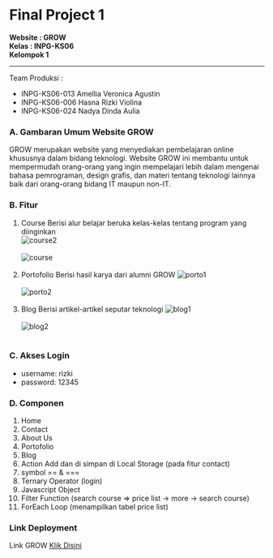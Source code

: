 # Final Project 1
**Website : GROW** <br>
**Kelas : INPG-KS06** <br>
**Kelompok 1** <hr>
Team Produksi :
* INPG-KS06-013 Amellia Veronica Agustin
* INPG-KS06-006 Hasna Rizki Violina
* INPG-KS06-024 Nadya Dinda Aulia
### A. Gambaran Umum Website GROW
GROW merupakan website yang menyediakan pembelajaran online khususnya dalam bidang teknologi. Website GROW ini membantu untuk mempermudah orang-orang yang ingin mempelajari lebih dalam mengenai bahasa pemrograman, design grafis, dan materi tentang teknologi lainnya baik dari orang-orang bidang IT maupun non-IT.
### B. Fitur
1.	Course
    Berisi alur belajar beruka kelas-kelas tentang program yang diinginkan  
    ![course2](https://user-images.githubusercontent.com/72425456/198607302-06177325-2dea-4d74-9482-39d9f1aeda18.jpg)
    <br><br>
    ![course](https://user-images.githubusercontent.com/72425456/198607317-d3113029-e4f2-4967-885e-1608714bddc6.jpg)
    <br><br>
2.	Portofolio
    Berisi hasil karya dari alumni GROW
    ![porto1](https://user-images.githubusercontent.com/72425456/198607274-185e5e70-cc1f-408b-b830-cac3b03aa246.jpg)
    <br><br>
    ![porto2](https://user-images.githubusercontent.com/72425456/198607368-2230b711-1edc-46bd-b9e9-b21c385fcf5c.jpg)
    <br><br>
3.	Blog
    Berisi artikel-artikel seputar teknologi
    ![blog1](https://user-images.githubusercontent.com/72425456/198607354-c53e3f35-d2bd-4be8-94a7-7c515681b085.jpg)
    <br><br>
    ![blog2](https://user-images.githubusercontent.com/72425456/198607337-a6671b4b-c7d5-4f30-b577-f52ef525a4e6.jpg)
    <br><br>

### C. Akses Login
* username: rizki
* password: 12345
### D. Componen
1. Home
2. Contact
3. About Us
4. Portofolio
5. Blog
6. Action Add dan di simpan di Local Storage (pada fitur contact)
7. symbol == & ===
8. Ternary Operator (login)
9. Javascript Object
10. Filter Function (search course => price list -> more -> search course)
11. ForEach Loop (menampilkan tabel price list)
### Link Deployment
Link GROW [Klik Disini](https://grow-tim1.netlify.app/)
